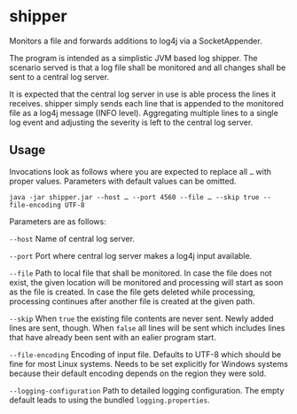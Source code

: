 shipper
=======

Monitors a file and forwards additions to log4j via a SocketAppender.

The program is intended as a simplistic JVM based log shipper. The scenario served is that a log file shall be monitored and all changes shall be sent to a central log server.

It is expected that the central log server in use is able process the lines it receives. shipper simply sends each line that is appended to the monitored file as a log4j message (INFO level). Aggregating multiple lines to a single log event and adjusting the severity is left to the central log server.

Usage
-----

Invocations look as follows where you are expected to replace all `…` with proper values. Parameters with default values can be omitted.
```
java -jar shipper.jar --host … --port 4560 --file … --skip true --file-encoding UTF-8
```

Parameters are as follows:

`--host` Name of central log server.

`--port` Port where central log server makes a log4j input available.

`--file` Path to local file that shall be monitored. In case the file does not exist, the given location will be monitored and processing will start as soon as the file is created. In case the file gets deleted while processing, processing continues after another file is created at the given path.

`--skip` When `true` the existing file contents are never sent. Newly added lines are sent, though. When `false` all lines will be sent which includes lines that have already been sent with an ealier program start.

`--file-encoding` Encoding of input file. Defaults to UTF-8 which should be fine for most Linux systems. Needs to be set explicitly for Windows systems because their default encoding depends on the region they were sold.

`--logging-configuration` Path to detailed logging configuration. The empty default leads to using the bundled `logging.properties`.